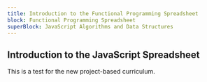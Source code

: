```yaml
---
title: Introduction to the Functional Programming Spreadsheet
block: Functional Programming Spreadsheet
superBlock: JavaScript Algorithms and Data Structures
---
```


## Introduction to the JavaScript Spreadsheet

This is a test for the new project-based curriculum.
